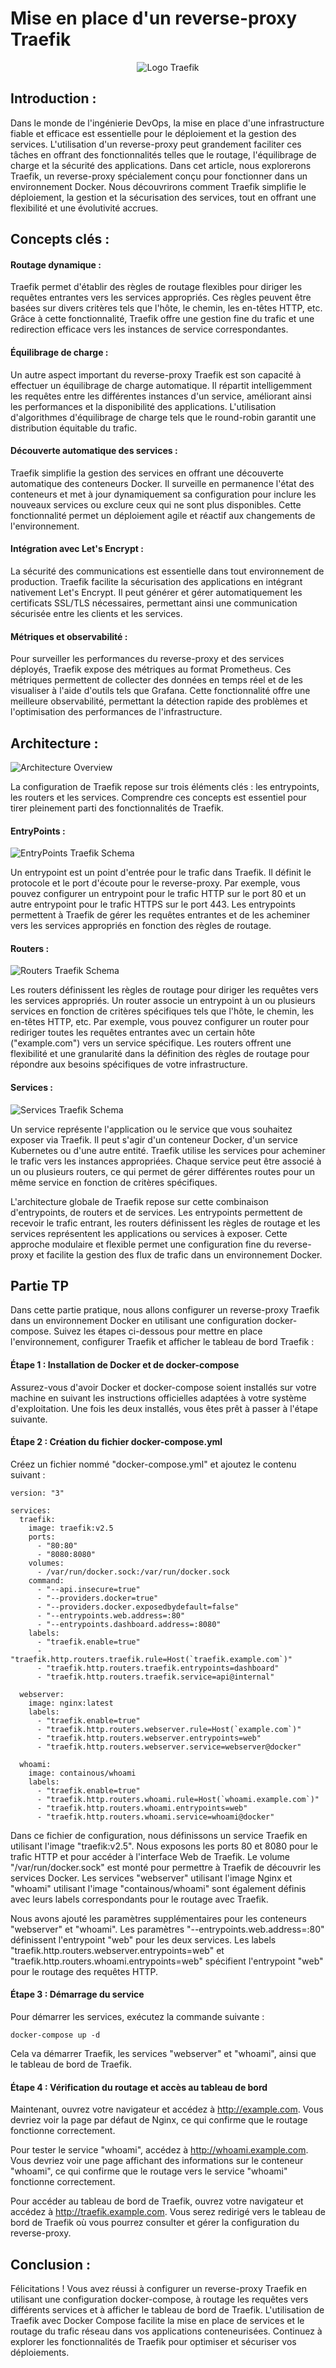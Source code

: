 # Mise en place d'un reverse-proxy Traefik

<p align="center">
  <img src="images/logo/docker-traefik.png" alt="Logo Traefik">
</p>

## Introduction :

Dans le monde de l'ingénierie DevOps, la mise en place d'une infrastructure fiable et efficace est essentielle pour le déploiement et la gestion des services. L'utilisation d'un reverse-proxy peut grandement faciliter ces tâches en offrant des fonctionnalités telles que le routage, l'équilibrage de charge et la sécurité des applications. Dans cet article, nous explorerons Traefik, un reverse-proxy spécialement conçu pour fonctionner dans un environnement Docker. Nous découvrirons comment Traefik simplifie le déploiement, la gestion et la sécurisation des services, tout en offrant une flexibilité et une évolutivité accrues.


## Concepts clés :

#### Routage dynamique :
Traefik permet d'établir des règles de routage flexibles pour diriger les requêtes entrantes vers les services appropriés. Ces règles peuvent être basées sur divers critères tels que l'hôte, le chemin, les en-têtes HTTP, etc. Grâce à cette fonctionnalité, Traefik offre une gestion fine du trafic et une redirection efficace vers les instances de service correspondantes.

#### Équilibrage de charge :
Un autre aspect important du reverse-proxy Traefik est son capacité à effectuer un équilibrage de charge automatique. Il répartit intelligemment les requêtes entre les différentes instances d'un service, améliorant ainsi les performances et la disponibilité des applications. L'utilisation d'algorithmes d'équilibrage de charge tels que le round-robin garantit une distribution équitable du trafic.

#### Découverte automatique des services :
Traefik simplifie la gestion des services en offrant une découverte automatique des conteneurs Docker. Il surveille en permanence l'état des conteneurs et met à jour dynamiquement sa configuration pour inclure les nouveaux services ou exclure ceux qui ne sont plus disponibles. Cette fonctionnalité permet un déploiement agile et réactif aux changements de l'environnement.

#### Intégration avec Let's Encrypt :
La sécurité des communications est essentielle dans tout environnement de production. Traefik facilite la sécurisation des applications en intégrant nativement Let's Encrypt. Il peut générer et gérer automatiquement les certificats SSL/TLS nécessaires, permettant ainsi une communication sécurisée entre les clients et les services.

#### Métriques et observabilité :
Pour surveiller les performances du reverse-proxy et des services déployés, Traefik expose des métriques au format Prometheus. Ces métriques permettent de collecter des données en temps réel et de les visualiser à l'aide d'outils tels que Grafana. Cette fonctionnalité offre une meilleure observabilité, permettant la détection rapide des problèmes et l'optimisation des performances de l'infrastructure.


## Architecture :

![Architecture Overview](images/schemas/architecture-overview.png)

La configuration de Traefik repose sur trois éléments clés : les entrypoints, les routers et les services. Comprendre ces concepts est essentiel pour tirer pleinement parti des fonctionnalités de Traefik.

#### EntryPoints :

![EntryPoints Traefik Schema](images/schemas/entrypoints.png)

Un entrypoint est un point d'entrée pour le trafic dans Traefik. Il définit le protocole et le port d'écoute pour le reverse-proxy. Par exemple, vous pouvez configurer un entrypoint pour le trafic HTTP sur le port 80 et un autre entrypoint pour le trafic HTTPS sur le port 443. Les entrypoints permettent à Traefik de gérer les requêtes entrantes et de les acheminer vers les services appropriés en fonction des règles de routage.

#### Routers :

![Routers Traefik Schema](images/schemas/routers.png)

Les routers définissent les règles de routage pour diriger les requêtes vers les services appropriés. Un router associe un entrypoint à un ou plusieurs services en fonction de critères spécifiques tels que l'hôte, le chemin, les en-têtes HTTP, etc. Par exemple, vous pouvez configurer un router pour rediriger toutes les requêtes entrantes avec un certain hôte ("example.com") vers un service spécifique. Les routers offrent une flexibilité et une granularité dans la définition des règles de routage pour répondre aux besoins spécifiques de votre infrastructure.

#### Services :

![Services Traefik Schema](images/schemas/services.png)

Un service représente l'application ou le service que vous souhaitez exposer via Traefik. Il peut s'agir d'un conteneur Docker, d'un service Kubernetes ou d'une autre entité. Traefik utilise les services pour acheminer le trafic vers les instances appropriées. Chaque service peut être associé à un ou plusieurs routers, ce qui permet de gérer différentes routes pour un même service en fonction de critères spécifiques.

L'architecture globale de Traefik repose sur cette combinaison d'entrypoints, de routers et de services. Les entrypoints permettent de recevoir le trafic entrant, les routers définissent les règles de routage et les services représentent les applications ou services à exposer. Cette approche modulaire et flexible permet une configuration fine du reverse-proxy et facilite la gestion des flux de trafic dans un environnement Docker.


## Partie TP

Dans cette partie pratique, nous allons configurer un reverse-proxy Traefik dans un environnement Docker en utilisant une configuration docker-compose. Suivez les étapes ci-dessous pour mettre en place l'environnement, configurer Traefik et afficher le tableau de bord Traefik :

#### Étape 1 : Installation de Docker et de docker-compose
Assurez-vous d'avoir Docker et docker-compose soient installés sur votre machine en suivant les instructions officielles adaptées à votre système d'exploitation. Une fois les deux installés, vous êtes prêt à passer à l'étape suivante.

#### Étape 2 : Création du fichier docker-compose.yml
Créez un fichier nommé "docker-compose.yml" et ajoutez le contenu suivant :

```
version: "3"

services:
  traefik:
    image: traefik:v2.5
    ports:
      - "80:80"
      - "8080:8080"
    volumes:
      - /var/run/docker.sock:/var/run/docker.sock
    command:
      - "--api.insecure=true"
      - "--providers.docker=true"
      - "--providers.docker.exposedbydefault=false"
      - "--entrypoints.web.address=:80"
      - "--entrypoints.dashboard.address=:8080"
    labels:
      - "traefik.enable=true"
      - "traefik.http.routers.traefik.rule=Host(`traefik.example.com`)"
      - "traefik.http.routers.traefik.entrypoints=dashboard"
      - "traefik.http.routers.traefik.service=api@internal"

  webserver:
    image: nginx:latest
    labels:
      - "traefik.enable=true"
      - "traefik.http.routers.webserver.rule=Host(`example.com`)"
      - "traefik.http.routers.webserver.entrypoints=web"
      - "traefik.http.routers.webserver.service=webserver@docker"

  whoami:
    image: containous/whoami
    labels:
      - "traefik.enable=true"
      - "traefik.http.routers.whoami.rule=Host(`whoami.example.com`)"
      - "traefik.http.routers.whoami.entrypoints=web"
      - "traefik.http.routers.whoami.service=whoami@docker"
```

Dans ce fichier de configuration, nous définissons un service Traefik en utilisant l'image "traefik:v2.5". Nous exposons les ports 80 et 8080 pour le trafic HTTP et pour accéder à l'interface Web de Traefik. Le volume "/var/run/docker.sock" est monté pour permettre à Traefik de découvrir les services Docker. Les services "webserver" utilisant l'image Nginx et "whoami" utilisant l'image "containous/whoami" sont également définis avec leurs labels correspondants pour le routage avec Traefik.

Nous avons ajouté les paramètres supplémentaires pour les conteneurs "webserver" et "whoami". Les paramètres "--entrypoints.web.address=:80" définissent l'entrypoint "web" pour les deux services. Les labels "traefik.http.routers.webserver.entrypoints=web" et "traefik.http.routers.whoami.entrypoints=web" spécifient l'entrypoint "web" pour le routage des requêtes HTTP.

#### Étape 3 : Démarrage du service
Pour démarrer les services, exécutez la commande suivante :

```
docker-compose up -d
```

Cela va démarrer Traefik, les services "webserver" et "whoami", ainsi que le tableau de bord de Traefik.

#### Étape 4 : Vérification du routage et accès au tableau de bord
Maintenant, ouvrez votre navigateur et accédez à http://example.com. Vous devriez voir la page par défaut de Nginx, ce qui confirme que le routage fonctionne correctement.

Pour tester le service "whoami", accédez à http://whoami.example.com. Vous devriez voir une page affichant des informations sur le conteneur "whoami", ce qui confirme que le routage vers le service "whoami" fonctionne correctement.

Pour accéder au tableau de bord de Traefik, ouvrez votre navigateur et accédez à http://traefik.example.com. Vous serez redirigé vers le tableau de bord de Traefik où vous pourrez consulter et gérer la configuration du reverse-proxy.


## Conclusion :
Félicitations ! Vous avez réussi à configurer un reverse-proxy Traefik en utilisant une configuration docker-compose, à routage les requêtes vers différents services et à afficher le tableau de bord de Traefik. L'utilisation de Traefik avec Docker Compose facilite la mise en place de services et le routage du trafic réseau dans vos applications conteneurisées. Continuez à explorer les fonctionnalités de Traefik pour optimiser et sécuriser vos déploiements.
